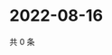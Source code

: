 # 2022-08-16

共 0 条

<!-- BEGIN WEIBO -->
<!-- 最后更新时间 Tue Aug 16 2022 21:22:09 GMT+0800 (China Standard Time) -->

<!-- END WEIBO -->
